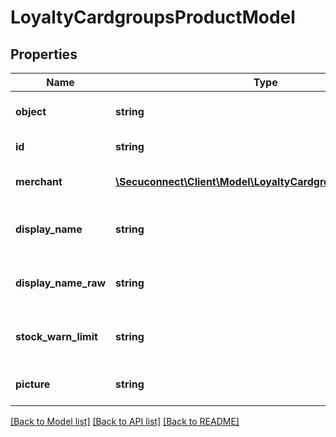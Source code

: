 # LoyaltyCardgroupsProductModel

## Properties
Name | Type | Description | Notes
------------ | ------------- | ------------- | -------------
**object** | **string** | Object of loyalty card group | 
**id** | **string** | Id of loyalty card group | 
**merchant** | [**\Secuconnect\Client\Model\LoyaltyCardgroupsDTOMerchant**](LoyaltyCardgroupsDTOMerchant.md) | Loyalty card group merchant | 
**display_name** | **string** | Loyalty card group display name | 
**display_name_raw** | **string** | Loyalty card group display name raw | 
**stock_warn_limit** | **string** | Loyalty card group stock warn limit | 
**picture** | **string** | Loyalty card group picture | 

[[Back to Model list]](../README.md#documentation-for-models) [[Back to API list]](../README.md#documentation-for-api-endpoints) [[Back to README]](../../README.md)


